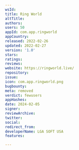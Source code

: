 ```yaml
---
wsId: 
title: Ring World
altTitle: 
authors: 
users: 50
appId: com.app.ringworld
appCountry: 
released: 2022-02-26
updated: 2022-02-27
version: '1.0'
stars: 
ratings: 
reviews: 
website: https://ringworld.live/
repository: 
issue: 
icon: com.app.ringworld.png
bugbounty: 
meta: removed
verdict: fewusers
appHashes: 
date: 2024-02-05
signer: 
reviewArchive: 
twitter: 
social: 
redirect_from: 
developerName: LGA SOFT USA
features: 

---
```


